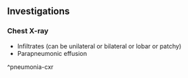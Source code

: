 ## Investigations
### Chest X-ray
- Infiltrates (can be unilateral or bilateral or lobar or patchy)
- Parapneumonic effusion

^pneumonia-cxr